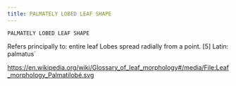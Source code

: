 ```yaml
---
title: PALMATELY LOBED LEAF SHAPE
---
```

`PALMATELY LOBED LEAF SHAPE`

Refers principally to: entire leaf
Lobes spread radially from a point. [5]
Latin: palmatus`

https://en.wikipedia.org/wiki/Glossary_of_leaf_morphology#/media/File:Leaf_morphology_Palmatilobé.svg